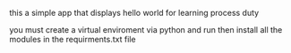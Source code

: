 this a simple app that displays hello world for learning process duty 


you must create a virtual enviroment via python and run then install all the modules in the requirments.txt file 
